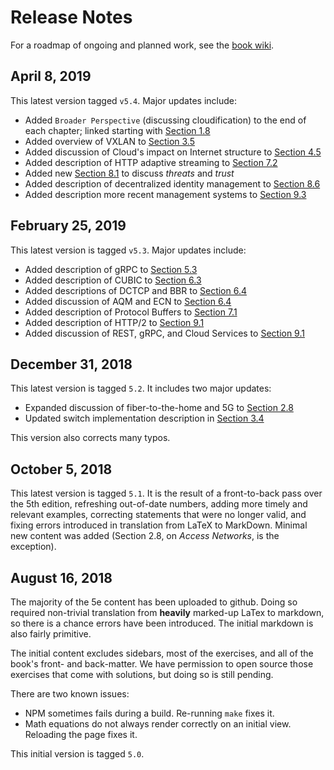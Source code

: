 # Release Notes

For a roadmap of ongoing and planned work, see the
[book wiki](https://github.com/SystemsApproach/book/wiki).

## April 8, 2019

This latest version tagged `v5.4`. Major updates include:

* Added `Broader Perspective` (discussing cloudification) to the end
of each chapter; linked starting with
[Section 1.8](https://github.com/SystemsApproach/foundation/blob/master/trend.md)
* Added overview of VXLAN to
[Section 3.5](https://github.com/SystemsApproach/internetworking/blob/master/trend.md)
* Added discussion of Cloud's impact on Internet structure to
[Section 4.5](https://github.com/SystemsApproach/scaling/blob/master/trend.md)
* Added description of HTTP adaptive streaming to
[Section 7.2](https://github.com/SystemsApproach/data/blob/master/multimedia.md)
* Added new
[Section 8.1](https://github.com/SystemsApproach/security/blob/master/trust.md)
to discuss *threats* and *trust*
* Added description of decentralized identity management to
[Section 8.6](https://github.com/SystemsApproach/security/blob/master/trend.md)
* Added description more recent management systems to [Section 9.3](https://github.com/SystemsApproach/applications/blob/master/infrastructure.md)
  
## February 25, 2019

This latest version is tagged `v5.3`. Major updates include:

* Added description of gRPC to [Section 5.3](https://github.com/SystemsApproach/e2e/blob/master/rpc.md)
* Added description of CUBIC to [Section 6.3](https://github.com/SystemsApproach/congestion/blob/master/tcpcc.md)
* Added descriptions of DCTCP and BBR to [Section 6.4](https://github.com/SystemsApproach/congestion/blob/master/avoidance.md)
* Added discussion of AQM and ECN to [Section 6.4](https://github.com/SystemsApproach/congestion/blob/master/avoidance.md)
* Added description of Protocol Buffers to [Section 7.1](https://github.com/SystemsApproach/data/blob/master/presentation.md)
* Added description of HTTP/2 to [Section 9.1](https://github.com/SystemsApproach/applications/blob/master/traditional.md)
 * Added discussion of REST, gRPC, and Cloud Services to [Section 9.1](https://github.com/SystemsApproach/applications/blob/master/traditional.md)

## December 31, 2018

This latest version is tagged `5.2`. It includes two major updates:

* Expanded discussion of fiber-to-the-home and 5G to [Section 2.8](https://github.com/SystemsApproach/direct/blob/master/access.md)
* Updated switch implementation description in [Section 3.4](https://github.com/SystemsApproach/internetworking/blob/master/impl.md)

This version also corrects many typos.

## October 5, 2018 

This latest version is tagged `5.1`. It is the result of a
front-to-back pass over the 5th edition, refreshing out-of-date
numbers, adding more timely and relevant examples, correcting
statements that were no longer valid, and fixing errors introduced
in translation from LaTeX to MarkDown. Minimal new content was
added (Section 2.8, on *Access Networks*, is the exception).

## August 16, 2018

The majority of the 5e content has been uploaded to github. Doing
so required non-trivial translation from **heavily** marked-up LaTex
to markdown, so there is a chance errors have been introduced. The
initial markdown is also fairly primitive.

The initial content excludes sidebars, most of the exercises, and all
of the book's front- and back-matter. We have permission to open
source those exercises that come with solutions, but doing so is still
pending.

There are two known issues:

* NPM sometimes fails during a build. Re-running `make` fixes it. 
* Math equations do not always render correctly on an initial view.
  Reloading the page fixes it. 

This initial version is tagged `5.0`.



